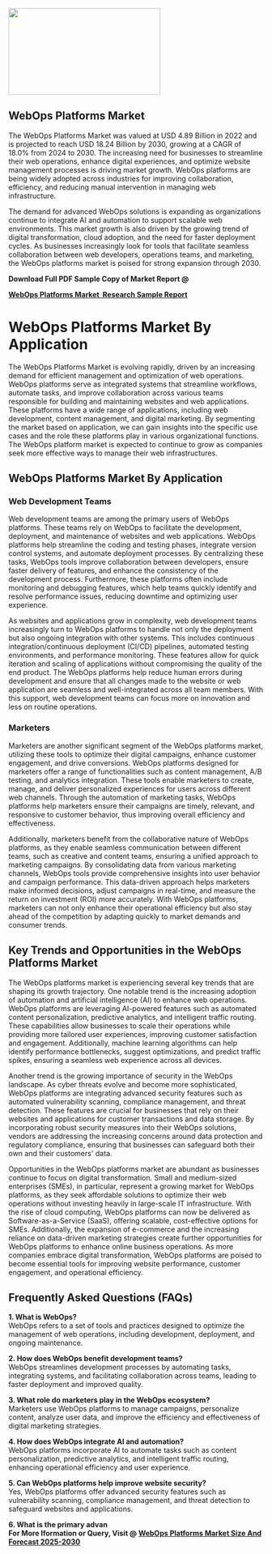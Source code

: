 <p><img class="alignnone size-medium wp-image-20088" src="https://ffe5etoiles.com/wp-content/uploads/2024/12/MST1-300x171.png" alt="" width="300" height="171" /></p><p><h2>WebOps Platforms Market </h2><p>The WebOps Platforms Market was valued at USD 4.89 Billion in 2022 and is projected to reach USD 18.24 Billion by 2030, growing at a CAGR of 18.0% from 2024 to 2030. The increasing need for businesses to streamline their web operations, enhance digital experiences, and optimize website management processes is driving market growth. WebOps platforms are being widely adopted across industries for improving collaboration, efficiency, and reducing manual intervention in managing web infrastructure.</p><p>The demand for advanced WebOps solutions is expanding as organizations continue to integrate AI and automation to support scalable web environments. This market growth is also driven by the growing trend of digital transformation, cloud adoption, and the need for faster deployment cycles. As businesses increasingly look for tools that facilitate seamless collaboration between web developers, operations teams, and marketing, the WebOps platforms market is poised for strong expansion through 2030.</p></p><p><strong>Download Full PDF Sample Copy of Market Report @</strong></p><p><strong><a href="https://www.verifiedmarketreports.com/download-sample/?rid=221836&utm_source=Sites-google&utm_medium=265" target="_blank">WebOps Platforms Market &nbsp;Research Sample Report</a></strong></p><p><h1>WebOps Platforms Market By Application</h1> <p>The WebOps Platforms Market is evolving rapidly, driven by an increasing demand for efficient management and optimization of web operations. WebOps platforms serve as integrated systems that streamline workflows, automate tasks, and improve collaboration across various teams responsible for building and maintaining websites and web applications. These platforms have a wide range of applications, including web development, content management, and digital marketing. By segmenting the market based on application, we can gain insights into the specific use cases and the role these platforms play in various organizational functions. The WebOps platform market is expected to continue to grow as companies seek more effective ways to manage their web infrastructures.</p> <h2>WebOps Platforms Market By Application</h2> <h3>Web Development Teams</h3> <p>Web development teams are among the primary users of WebOps platforms. These teams rely on WebOps to facilitate the development, deployment, and maintenance of websites and web applications. WebOps platforms help streamline the coding and testing phases, integrate version control systems, and automate deployment processes. By centralizing these tasks, WebOps tools improve collaboration between developers, ensure faster delivery of features, and enhance the consistency of the development process. Furthermore, these platforms often include monitoring and debugging features, which help teams quickly identify and resolve performance issues, reducing downtime and optimizing user experience.</p> <p>As websites and applications grow in complexity, web development teams increasingly turn to WebOps platforms to handle not only the deployment but also ongoing integration with other systems. This includes continuous integration/continuous deployment (CI/CD) pipelines, automated testing environments, and performance monitoring. These features allow for quick iteration and scaling of applications without compromising the quality of the end product. The WebOps platforms help reduce human errors during development and ensure that all changes made to the website or web application are seamless and well-integrated across all team members. With this support, web development teams can focus more on innovation and less on routine operations.</p> <h3>Marketers</h3> <p>Marketers are another significant segment of the WebOps platforms market, utilizing these tools to optimize their digital campaigns, enhance customer engagement, and drive conversions. WebOps platforms designed for marketers offer a range of functionalities such as content management, A/B testing, and analytics integration. These tools enable marketers to create, manage, and deliver personalized experiences for users across different web channels. Through the automation of marketing tasks, WebOps platforms help marketers ensure their campaigns are timely, relevant, and responsive to customer behavior, thus improving overall efficiency and effectiveness.</p> <p>Additionally, marketers benefit from the collaborative nature of WebOps platforms, as they enable seamless communication between different teams, such as creative and content teams, ensuring a unified approach to marketing campaigns. By consolidating data from various marketing channels, WebOps tools provide comprehensive insights into user behavior and campaign performance. This data-driven approach helps marketers make informed decisions, adjust campaigns in real-time, and measure the return on investment (ROI) more accurately. With WebOps platforms, marketers can not only enhance their operational efficiency but also stay ahead of the competition by adapting quickly to market demands and consumer trends.</p> <h2>Key Trends and Opportunities in the WebOps Platforms Market</h2> <p>The WebOps platforms market is experiencing several key trends that are shaping its growth trajectory. One notable trend is the increasing adoption of automation and artificial intelligence (AI) to enhance web operations. WebOps platforms are leveraging AI-powered features such as automated content personalization, predictive analytics, and intelligent traffic routing. These capabilities allow businesses to scale their operations while providing more tailored user experiences, improving customer satisfaction and engagement. Additionally, machine learning algorithms can help identify performance bottlenecks, suggest optimizations, and predict traffic spikes, ensuring a seamless web experience across all devices.</p> <p>Another trend is the growing importance of security in the WebOps landscape. As cyber threats evolve and become more sophisticated, WebOps platforms are integrating advanced security features such as automated vulnerability scanning, compliance management, and threat detection. These features are crucial for businesses that rely on their websites and applications for customer transactions and data storage. By incorporating robust security measures into their WebOps solutions, vendors are addressing the increasing concerns around data protection and regulatory compliance, ensuring that businesses can safeguard both their own and their customers' data.</p> <p>Opportunities in the WebOps platforms market are abundant as businesses continue to focus on digital transformation. Small and medium-sized enterprises (SMEs), in particular, represent a growing market for WebOps platforms, as they seek affordable solutions to optimize their web operations without investing heavily in large-scale IT infrastructure. With the rise of cloud computing, WebOps platforms can now be delivered as Software-as-a-Service (SaaS), offering scalable, cost-effective options for SMEs. Additionally, the expansion of e-commerce and the increasing reliance on data-driven marketing strategies create further opportunities for WebOps platforms to enhance online business operations. As more companies embrace digital transformation, WebOps platforms are poised to become essential tools for improving website performance, customer engagement, and operational efficiency.</p> <h2>Frequently Asked Questions (FAQs)</h2> <p><strong>1. What is WebOps?</strong><br>WebOps refers to a set of tools and practices designed to optimize the management of web operations, including development, deployment, and ongoing maintenance.</p> <p><strong>2. How does WebOps benefit development teams?</strong><br>WebOps streamlines development processes by automating tasks, integrating systems, and facilitating collaboration across teams, leading to faster deployment and improved quality.</p> <p><strong>3. What role do marketers play in the WebOps ecosystem?</strong><br>Marketers use WebOps platforms to manage campaigns, personalize content, analyze user data, and improve the efficiency and effectiveness of digital marketing strategies.</p> <p><strong>4. How does WebOps integrate AI and automation?</strong><br>WebOps platforms incorporate AI to automate tasks such as content personalization, predictive analytics, and intelligent traffic routing, enhancing operational efficiency and user experience.</p> <p><strong>5. Can WebOps platforms help improve website security?</strong><br>Yes, WebOps platforms offer advanced security features such as vulnerability scanning, compliance management, and threat detection to safeguard websites and applications.</p> <p><strong>6. What is the primary advan<strong><br />For More Iformation or Query, Visit @ <a href="https://www.verifiedmarketreports.com/product/webops-platforms-market/" target="_blank">WebOps Platforms Market Size And Forecast 2025-2030</a></strong></p>
